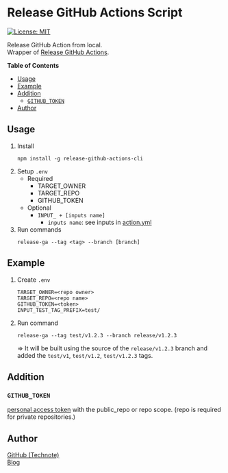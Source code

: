 # Release GitHub Actions Script

[![License: MIT](https://img.shields.io/badge/License-MIT-blue.svg)](https://github.com/technote-space/test-release-github-actions/blob/master/LICENSE)

Release GitHub Action from local.   
Wrapper of [Release GitHub Actions](https://github.com/technote-space/release-github-actions).

<!-- START doctoc generated TOC please keep comment here to allow auto update -->
<!-- DON'T EDIT THIS SECTION, INSTEAD RE-RUN doctoc TO UPDATE -->
**Table of Contents**

- [Usage](#usage)
- [Example](#example)
- [Addition](#addition)
  - [`GITHUB_TOKEN`](#github_token)
- [Author](#author)

<!-- END doctoc generated TOC please keep comment here to allow auto update -->

## Usage
1. Install
   ```shell script
   npm install -g release-github-actions-cli
   ```
1. Setup `.env`
   - Required
     - TARGET_OWNER
     - TARGET_REPO
     - GITHUB_TOKEN
   - Optional
     - `INPUT_ + [inputs name]`
       - `inputs name`: see inputs in [action.yml](https://github.com/technote-space/release-github-actions/blob/master/action.yml)
1. Run commands
   ```shell script
   release-ga --tag <tag> --branch [branch]
   ```

## Example
1. Create `.env`
    ```dotenv
    TARGET_OWNER=<repo owner>
    TARGET_REPO=<repo name>
    GITHUB_TOKEN=<token>
    INPUT_TEST_TAG_PREFIX=test/
    ```
1. Run command  
   ```
   release-ga --tag test/v1.2.3 --branch release/v1.2.3
   ```  
   => It will be built using the source of the `release/v1.2.3` branch and added the `test/v1`, `test/v1.2`, `test/v1.2.3` tags.

## Addition
### `GITHUB_TOKEN`
[personal access token](https://help.github.com/en/articles/creating-a-personal-access-token-for-the-command-line) with the public_repo or repo scope.
(repo is required for private repositories.)  

## Author
[GitHub (Technote)](https://github.com/technote-space)  
[Blog](https://technote.space)
